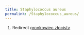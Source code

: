 ```yaml
---
title: Staphylococcus aureus
permalink: /Staphylococcus_aureus/
---
```


1.  Redirect [gronkowiec złocisty](/atopedia/gronkowiec_złocisty "wikilink")
